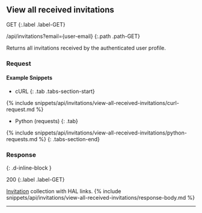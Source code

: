 ## View all received invitations

GET
{:.label .label-GET}

/api/invitations?email={user-email}
{:.path .path-GET}

Returns all invitations received by the authenticated user profile.

### Request
#### Example Snippets
- cURL
{: .tab .tabs-section-start}

{% include snippets/api/invitations/view-all-received-invitations/curl-request.md %}

- Python (requests)
{: .tab}

{% include snippets/api/invitations/view-all-received-invitations/python-requests.md %}
{: .tabs-section-end}

### Response
{: .d-inline-block }

200
{:.label .label-GET}

[Invitation](#invitation) collection with HAL links.
{% include snippets/api/invitations/view-all-received-invitations/response-body.md %}

---
